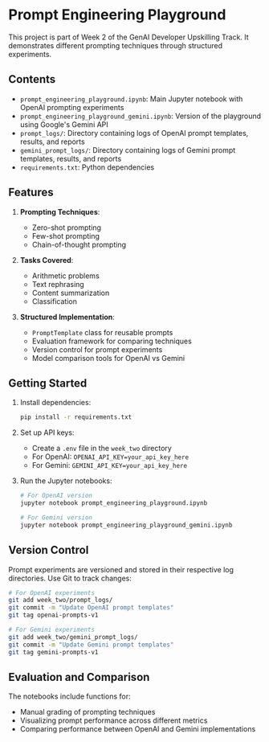# Prompt Engineering Playground

This project is part of Week 2 of the GenAI Developer Upskilling Track. It demonstrates different prompting techniques through structured experiments.

## Contents

- `prompt_engineering_playground.ipynb`: Main Jupyter notebook with OpenAI prompting experiments
- `prompt_engineering_playground_gemini.ipynb`: Version of the playground using Google's Gemini API
- `prompt_logs/`: Directory containing logs of OpenAI prompt templates, results, and reports
- `gemini_prompt_logs/`: Directory containing logs of Gemini prompt templates, results, and reports
- `requirements.txt`: Python dependencies

## Features

1. **Prompting Techniques**:

   - Zero-shot prompting
   - Few-shot prompting
   - Chain-of-thought prompting

2. **Tasks Covered**:

   - Arithmetic problems
   - Text rephrasing
   - Content summarization
   - Classification

3. **Structured Implementation**:
   - `PromptTemplate` class for reusable prompts
   - Evaluation framework for comparing techniques
   - Version control for prompt experiments
   - Model comparison tools for OpenAI vs Gemini

## Getting Started

1. Install dependencies:

   ```bash
   pip install -r requirements.txt
   ```

2. Set up API keys:

   - Create a `.env` file in the `week_two` directory
   - For OpenAI: `OPENAI_API_KEY=your_api_key_here`
   - For Gemini: `GEMINI_API_KEY=your_api_key_here`

3. Run the Jupyter notebooks:

   ```bash
   # For OpenAI version
   jupyter notebook prompt_engineering_playground.ipynb

   # For Gemini version
   jupyter notebook prompt_engineering_playground_gemini.ipynb
   ```

## Version Control

Prompt experiments are versioned and stored in their respective log directories. Use Git to track changes:

```bash
# For OpenAI experiments
git add week_two/prompt_logs/
git commit -m "Update OpenAI prompt templates"
git tag openai-prompts-v1

# For Gemini experiments
git add week_two/gemini_prompt_logs/
git commit -m "Update Gemini prompt templates"
git tag gemini-prompts-v1
```

## Evaluation and Comparison

The notebooks include functions for:

- Manual grading of prompting techniques
- Visualizing prompt performance across different metrics
- Comparing performance between OpenAI and Gemini implementations
